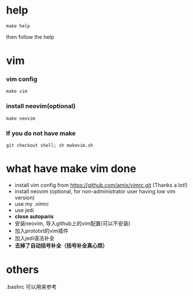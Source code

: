 # help
```
make help
```
then follow the help

# vim
### vim config
```
make vim
```

### install neovim(optional)
```
make neovim
```

### If you do not have make
```
git checkout shell; sh makevim.sh
```

# what have make vim done
- install vim config from  https://github.com/amix/vimrc.git (Thanks a lot!)
- install neovim (optional, for non-administrator user having low vim version)
- use my .vimrc
- use jedi
- **close autoparis**
- 安装neovim, 导入github上的vim配置(可以不安装)
- 加入prototxt的vim插件
- 加入jedi语法补全
- **去掉了自动括号补全（括号补全真心烦）**

# others
.bashrc 可以用来参考
